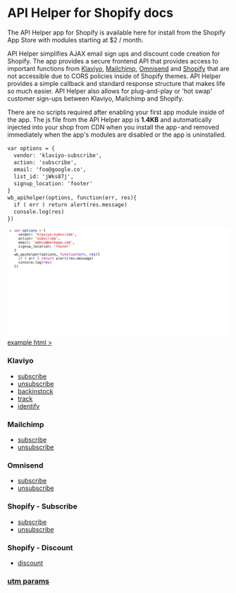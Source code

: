 # API Helper for Shopify docs

The API Helper app for Shopify is available here for install from the Shopify App Store with modules starting at $2 / month.

API Helper simplifies AJAX email sign ups and discount code creation for Shopify. The app provides a secure frontend API that provides access to important functions from [Klaviyo](#klaviyo), [Mailchimp](#mailchimp), [Omnisend](#omnisend) and [Shopify](#shopify) that are not accessible due to CORS policies inside of Shopify themes. API Helper provides a simple callback and standard response structure that makes life so much easier. API Helper also allows for plug-and-play or 'hot swap' customer sign-ups between Klaviyo, Mailchimp and Shopify.

There are no scripts required after enabling your first app module inside of the app. The js file from the API Helper app is __1.4KB__ and automatically injected into your shop from CDN when you install the app - and removed immediately when the app's modules are disabled or the app is uninstalled.

```
var options = {
  vendor: 'klaviyo-subscribe',
  action: 'subscribe',
  email: 'foo@google.co',
  list_id: 'jWks87j',
  signup_location: 'footer'
}
wb_apihelper(options, function(err, res){
  if ( err ) return alert(res.message)
  console.log(res)
})
```
![alt text](Klaviyo/shopify-api-helpers-klaviyo-subscribe.gif)
[example html >](example.html)

### Klaviyo
* [subscribe](/Klaviyo/subscribe.md)
* [unsubscribe](/Klaviyo/unsubscribe.md)
* [backinstock](/Klaviyo/backinstock.md)
* [track](/Klaviyo/track.md)
* [identify](/Klaviyo/identify.md)
### Mailchimp
* [subscribe](/Mailchimp/subscribe.md)
* [unsubscribe](/Mailchimp/unsubscribe.md)
### Omnisend
* [subscribe](/Omnisend/subscribe.md)
* [unsubscribe](/Omnisend/unsubscribe.md)
### Shopify \- Subscribe
* [subscribe](/Shopify/Subscribe/subscribe.md)
* [unsubscribe](/Shopify/Subscribe/unsubscribe.md)
### Shopify \- Discount
* [discount](/Shopify/Discount/subscribe.md)
### [utm params](/utms.md)
